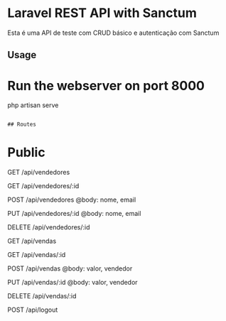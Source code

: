 # Laravel REST API with Sanctum

Esta é uma API de teste com CRUD básico e autenticação com Sanctum

## Usage
# Run the webserver on port 8000
php artisan serve
```

## Routes

```
# Public

GET   /api/vendedores

GET   /api/vendedores/:id

POST   /api/vendedores
@body: nome, email

PUT   /api/vendedores/:id
@body: nome, email

DELETE  /api/vendedores/:id

GET /api/vendas

GET /api/vendas/:id

POST /api/vendas
@body: valor, vendedor

PUT /api/vendas/:id
@body: valor, vendedor

DELETE /api/vendas/:id




POST    /api/logout
```

